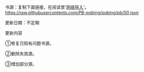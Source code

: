 书源：复制下面链接，在阅读里'<a href="https://raw.githubusercontents.com/PB-pobing/pobing/pb/50.json" rel="nofollow">网络导入</a>'。 
https://raw.githubusercontents.com/PB-pobing/pobing/pb/50.json

更新日期：不定期

更新内容

①修复已知有问题书源。

②删除失效源。

③增加部分源。


